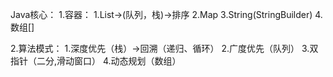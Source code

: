Java核心：
1.容器：
  1.List->(队列，栈)->排序
  2.Map
  3.String(StringBuilder)
  4.数组[]

2.算法模式：
  1.深度优先（栈）->回溯（递归、循环）
  2.广度优先（队列）
  3.双指针（二分,滑动窗口）
  4.动态规划（数组）
